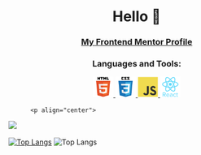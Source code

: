 <h1 align="center">Hello 👋</h1>

<h3 align="center"><a href="https://www.frontendmentor.io/profile/Median21" target="_blank" align="center">My Frontend Mentor Profile</a></h3>

  <h3 align="center">Languages and Tools:</h3>
<p align="center">  <a href="https://www.w3.org/html/" target="_blank" rel="noreferrer"> <img src="https://raw.githubusercontent.com/devicons/devicon/master/icons/html5/html5-original-wordmark.svg" alt="html5" width="40" height="40"/> </a> <a href="https://www.w3schools.com/css/" target="_blank" rel="noreferrer"> <img src="https://raw.githubusercontent.com/devicons/devicon/master/icons/css3/css3-original-wordmark.svg" alt="css3" width="40" height="40"/> </a><a href="https://developer.mozilla.org/en-US/docs/Web/JavaScript" target="_blank" rel="noreferrer"> <img src="https://raw.githubusercontent.com/devicons/devicon/master/icons/javascript/javascript-original.svg" alt="javascript" width="40" height="40"/> </a> <a href="https://reactjs.org/" target="_blank" rel="noreferrer"> <img src="https://raw.githubusercontent.com/devicons/devicon/master/icons/react/react-original-wordmark.svg" alt="react" width="40" height="40"/> </a></p>

          <p align="center">
  <a href="https://skillicons.dev">
    <img src="https://skillicons.dev/icons?i=git,kubernetes,docker,c,vim" />
  </a>
</p>
          


[![Top Langs](https://github-readme-stats.vercel.app/api/top-langs/?username=Median21&layout=donut)](https://github.com/Median21/github-readme-stats)
![Top Langs](https://github-readme-stats.vercel.app/api/top-langs/?username=Median21&hide_progress=true)

<!--**Ansly21/Ansly21** is a ✨ _special_ ✨ repository because its `README.md` (this file) appears on your GitHub profile. --!>
